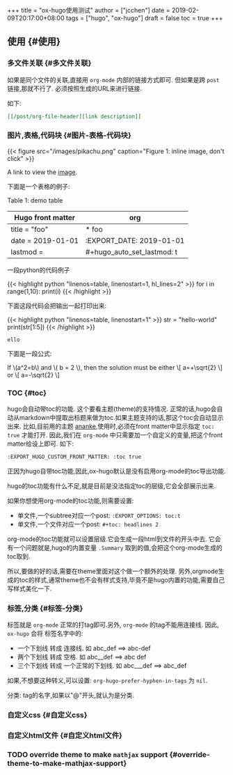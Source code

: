 +++
title = "ox-hugo使用测试"
author = ["jcchen"]
date = 2019-02-09T20:17:00+08:00
tags = ["hugo", "ox-hugo"]
draft = false
toc = true
+++

## 使用 {#使用}


### 多文件关联 {#多文件关联}

如果是同个文件的关联,直接用 `org-mode` 内部的链接方式即可.
但如果是跨 `post` 链接,那就不行了. 必须按照生成的URL来进行链接.

如下:

```org
[[/post/org-file-header][link description]]
```


### 图片,表格,代码块 {#图片-表格-代码块}

<a id="org25bf290"></a>

{{< figure src="/images/pikachu.png" caption="Figure 1: inline image, don't click" >}}

A link to view the [image](/images/pikachu.png).

下面是一个表格的例子:

<div class="ox-hugo-table collapse striped--moon-gray">
<div></div>

<div class="table-caption">
  <span class="table-number">Table 1</span>:
  demo table
</div>

| Hugo front matter       | org                           |
|-------------------------|-------------------------------|
| title = "foo"           | \* foo                        |
| date = 2019-01-01       | :EXPORT_DATE: 2019-01-01     |
| lastmod = <currentdate> | #+hugo\_auto\_set\_lastmod: t |

</div>

一段python的代码例子

{{< highlight python "linenos=table, linenostart=1, hl_lines=2" >}}
for i in range(1,10):
    print(i)
{{< /highlight >}}

下面这段代码会把输出一起打印出来:

{{< highlight python "linenos=table, linenostart=1" >}}
str = "hello-world"
print(str[1:5])
{{< /highlight >}}

```text
ello
```

下面是一段公式:

If \\(a^2=b\\) and \\( b = 2 \\), then the solution must be either
\\[ a=+\sqrt{2} \\] or \\[ a=-\sqrt{2} \\]


### TOC {#toc}

hugo会自动带toc的功能. 这个要看主题(theme)的支持情况.
正常的话,hugo会自动从markdown中提取出标题来做为toc.如果主题支持的话,那这个toc会自动显示出来.
比如,目前用的主题 [ananke](https://themes.gohugo.io/gohugo-theme-ananke/),使用时,必须在front matter中显示指定 `toc: true` 才能打开.
因此,我们在 `org-mode` 中只需要加一个自定义的变量,把这个front matter给设上即可. 如下:

```org
:EXPORT_HUGO_CUSTOM_FRONT_MATTER: :toc true
```

正因为hugo自带toc功能,因此,ox-hugo默认是没有启用org-mode的toc导出功能.

hugo的toc功能有什么不足,就是目前是没法指定toc的层级,它会全部展示出来.

如果你想使用org-mode的toc功能,则需要设置:

-   单文件,一个subtree对应一个post:  `:EXPORT_OPTIONS: toc:t`
-   单文件,一个文件对应一个post:     `#+toc: headlines 2`

org-mode的toc功能就可以设置层级.它会生成一段html到文件的开头中去.
它会有一个问题就是,hugo的内置变量 `.Summary` 取到的值,会把这个org-mode生成的toc取到.

所以,要做的好的话,需要在theme里面对这个做一个额外的处理.
另外,orgmode生成的toc的样式,通常theme也不会有样式支持,毕竟不是hugo内置的功能,需要自己写样式美化一下.


### 标签,分类 {#标签-分类}

标签就是 `org-mode` 正常的打tag即可.另外, `org-mode` 的tag不能用连接线. 因此, `ox-hugo` 会将
标签名字中的:

-   一个下划线 转成 连接线. 如 abc\_def ==> abc-def
-   两个下划线 转成 空格.  如 abc\_\_def ==> abc def
-   三个下划线 转成 一个正常的下划线. 如 abc\_\_\_def ==> abc\_def

如果,不想要这种转义,可以设置: `org-hugo-prefer-hyphen-in-tags` 为 `nil`.

分类:
tag的名字,如果以"@"开头,就认为是分类.


### 自定义css {#自定义css}


### 自定义html文件 {#自定义html文件}


### <span class="org-todo todo TODO">TODO</span> override theme to make `mathjax` support {#override-theme-to-make-mathjax-support}

